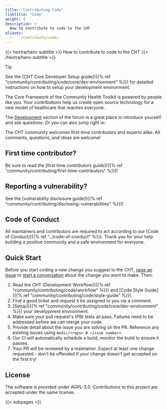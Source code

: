 ```yaml
---
title: "Contributing Code"
linkTitle: "Code"
weight: 4
description: >
  How to contribute to code to the CHT
aliases:
  -    /contribute/code/
---
```


{{< hextra/hero-subtitle >}}
  How to contribute to code to the CHT
{{< /hextra/hero-subtitle >}}

> [!TIP] 
> See the [CHT Core Developer Setup guide]({{% ref "community/contributing/code/core/dev-environment" %}}) for detailed instructions on how to setup your development environment. 

The Core Framework of the Community Health Toolkit is powered by people like you. Your contributions help us create open source technology for a new model of healthcare that reaches everyone.

The [Development](https://forum.communityhealthtoolkit.org/c/support/development/7) section of the forum is a great place to introduce yourself and ask questions. Or you can also jump right in:

The CHT community welcomes first-time contributors and experts alike. All comments, questions, and ideas are welcome!

## First time contributor?

Be sure to read the [first time contributors guide]({{% ref "community/contributing/first-time-contributors" %}})!

## Reporting a vulnerability?

See the [vulnerability disclosure guide]({{% ref "community/contributing/disclosing-vulnerabilities" %}})!

## Code of Conduct

All maintainers and contributors are required to act according to our [Code of Conduct]({{% ref "../code-of-conduct" %}}). Thank you for your help building a positive community and a safe environment for everyone.

## Quick Start

Before you start coding a new change you suggest to the CHT, [raise an issue](https://github.com/medic/cht-core/issues/new/choose) or [start a conversation](https://forum.communityhealthtoolkit.org) about the change you want to make. Then:

1. Read the CHT [Development Workflow]({{% ref "community/contributing/code/workflow" %}}) and [Code Style Guide]({{% ref "community/contributing/code/style-guide" %}}).
2. Find a good ticket and request it be assigned to you via a comment.
3. [Setup]({{% ref "community/contributing/code/core/dev-environment" %}}) your development environment.
4. Make sure your pull request's (PR) tests all pass. Failures need to be addressed before we can merge your code.
5. Provide detail about the issue you are solving on the PR. Reference any existing issues using `medic/<repo> # <issue number>`.
6. Our CI will automatically schedule a build; monitor the build to ensure it passes.
7. Your PR will be reviewed by a maintainer. Expect at least one change requested - don't be offended if your change doesn't get accepted on the first try!

## License
The software is provided under AGPL-3.0. Contributions to this project are accepted under the same license.

{{< subpages >}}